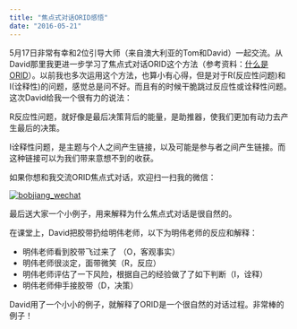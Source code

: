 ```yaml
---
title: "焦点式对话ORID感悟"
date: "2016-05-21"
---
```


5月17日非常有幸和2位引导大师（来自澳大利亚的Tom和David）一起交流。从David那里我更进一步学习了焦点式对话ORID这个方法（参考资料：[什么是ORID](http://bobjiang.com/index.php/2013/11/12/orid_agile_retrospective/)）。以前我也多次运用这个方法，也算小有心得，但是对于R(反应性问题)和I(诠释性)的问题，感觉总是问不好。而且有的时候干脆跳过反应性或诠释性问题。这次David给我一个很有力的说法：

R反应性问题，就好像是最后决策背后的能量，是助推器，使我们更加有动力去产生最后的决策。

I诠释性问题，是主题与个人之间产生链接，以及可能是参与者之间产生链接。而这种链接可以为我们带来意想不到的收获。

如果你想和我交流ORID焦点式对话，欢迎扫一扫我的微信：

[![bobjiang_wechat](http://bobjiang.com/wp-content/uploads/2015/11/bobjiang_wechat-150x150.jpg)](http://bobjiang.com/index.php/2015/11/10/essential-scrum-gift/bobjiang_wechat/#main)

最后送大家一个小例子，用来解释为什么焦点式对话是很自然的。

在课堂上，David把胶带扔给明伟老师，以下为明伟老师的反应和解释：

- 明伟老师看到胶带飞过来了 （O，客观事实）
- 明伟老师很淡定，面带微笑（R，反应）
- 明伟老师评估了一下风险，根据自己的经验做了了如下判断（I，诠释）
- 明伟老师伸手接胶带（D，决策）

David用了一个小小的例子，就解释了ORID是一个很自然的对话过程。非常棒的例子！
